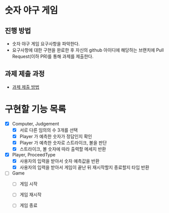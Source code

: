 # 숫자 야구 게임
## 진행 방법
* 숫자 야구 게임 요구사항을 파악한다.
* 요구사항에 대한 구현을 완료한 후 자신의 github 아이디에 해당하는 브랜치에 Pull Request(이하 PR)를 통해 과제를 제출한다.

## 과제 제출 과정
* [과제 제출 방법](https://github.com/next-step/nextstep-docs/tree/master/precourse)

# 구현할 기능 목록

- [x] Computer, Judgement
  - [x] 서로 다른 임의의 수 3개를 선택
  - [x] Player 가 예측한 숫자가 정답인지 확인
  - [x] Player 가 예측한 숫자로 스트라이크, 볼을 판단
  - [x] 스트라이크, 볼 숫자에 따라 출력할 메세지 반환
- [x] Player, ProceedType
  - [x] 사용자의 입력을 받아서 숫자 예측값을 반환
  - [x] 사용자의 입력을 받아서 게임이 끝난 뒤 재시작할지 종료할지 타입 반환
- [ ] Game
  - [ ] 게임 시작
  - [ ] 게임 재시작
  - [ ] 게임 종료
  